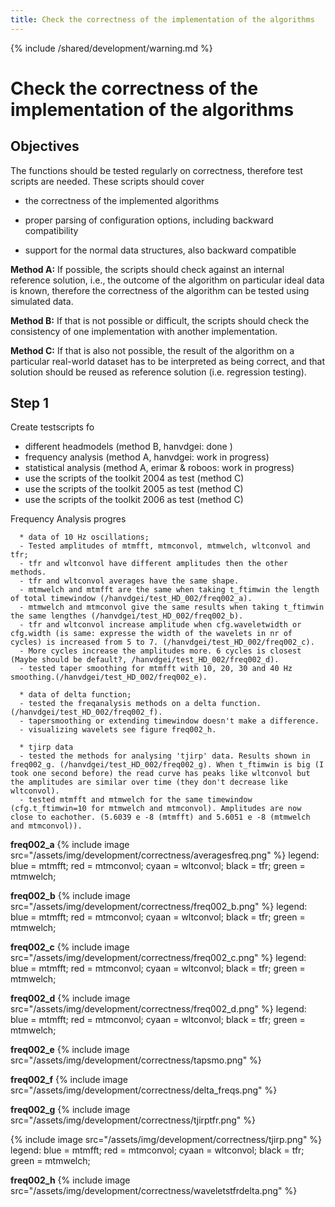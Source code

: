 ```yaml
---
title: Check the correctness of the implementation of the algorithms
---
```


{% include /shared/development/warning.md %}

# Check the correctness of the implementation of the algorithms

## Objectives

The functions should be tested regularly on correctness, therefore test scripts are needed. These scripts should cover

*  the correctness of the implemented algorithms

*  proper parsing of configuration options, including backward compatibility

*  support for the normal data structures, also backward compatible

**Method A:** If possible, the scripts should check against an internal reference solution, i.e., the outcome of the algorithm on  particular ideal data is known, therefore the correctness of the algorithm can be tested using simulated data.

**Method B:** If that is not possible or difficult, the scripts should check the consistency of one implementation with another implementation.

**Method C:** If that is also not possible, the result of the algorithm on a particular real-world dataset has to be interpreted as being correct, and that solution should be reused as reference solution (i.e. regression testing).

## Step 1

Create testscripts fo

*  different headmodels (method B, hanvdgei: done )
*  frequency analysis (method A, hanvdgei: work in progress)
*  statistical analysis (method A, erimar & roboos: work in progress)
*  use the scripts of the toolkit 2004 as test (method C)
*  use the scripts of the toolkit 2005 as test (method C)
*  use the scripts of the toolkit 2006 as test (method C)

Frequency Analysis progres

      * data of 10 Hz oscillations;
      - Tested amplitudes of mtmfft, mtmconvol, mtmwelch, wltconvol and tfr;
      - tfr and wltconvol have different amplitudes then the other methods.
      - tfr and wltconvol averages have the same shape.
      - mtmwelch and mtmfft are the same when taking t_ftimwin the length of total timewindow (/hanvdgei/test_HD_002/freq002_a).
      - mtmwelch and mtmconvol give the same results when taking t_ftimwin the same lengthes (/hanvdgei/test_HD_002/freq002_b).
      - tfr and wltconvol increase amplitude when cfg.waveletwidth or cfg.width (is same: expresse the width of the wavelets in nr of cycles) is increased from 5 to 7. (/hanvdgei/test_HD_002/freq002_c).
      - More cycles increase the amplitudes more. 6 cycles is closest (Maybe should be default?, /hanvdgei/test_HD_002/freq002_d).
      - tested taper smoothing for mtmfft with 10, 20, 30 and 40 Hz smoothing.(/hanvdgei/test_HD_002/freq002_e).

      * data of delta function;
      - tested the freqanalysis methods on a delta function.(/hanvdgei/test_HD_002/freq002_f).
      - tapersmoothing or extending timewindow doesn't make a difference.
      - visualizing wavelets see figure freq002_h.

      * tjirp data
      - tested the methods for analysing 'tjirp' data. Results shown in freq002_g. (/hanvdgei/test_HD_002/freq002_g). When t_ftimwin is big (I took one second before) the read curve has peaks like wltconvol but the amplitudes are similar over time (they don't decrease like wltconvol).
      - tested mtmfft and mtmwelch for the same timewindow (cfg.t_ftimwin=10 for mtmwelch and mtmconvol). Amplitudes are now close to eachother. (5.6039 e -8 (mtmfft) and 5.6051 e -8 (mtmwelch and mtmconvol)).

**freq002_a**
{% include image src="/assets/img/development/correctness/averagesfreq.png" %}
legend: blue = mtmfft; red = mtmconvol; cyaan = wltconvol; black = tfr; green = mtmwelch;

**freq002_b**
{% include image src="/assets/img/development/correctness/freq002_b.png" %}
legend: blue = mtmfft; red = mtmconvol; cyaan = wltconvol; black = tfr; green = mtmwelch;

**freq002_c**
{% include image src="/assets/img/development/correctness/freq002_c.png" %}
legend: blue = mtmfft; red = mtmconvol; cyaan = wltconvol; black = tfr; green = mtmwelch;

**freq002_d**
{% include image src="/assets/img/development/correctness/freq002_d.png" %}
legend: blue = mtmfft; red = mtmconvol; cyaan = wltconvol; black = tfr; green = mtmwelch;

**freq002_e**
{% include image src="/assets/img/development/correctness/tapsmo.png" %}

**freq002_f**
{% include image src="/assets/img/development/correctness/delta_freqs.png" %}

**freq002_g**
{% include image src="/assets/img/development/correctness/tjirptfr.png" %}

{% include image src="/assets/img/development/correctness/tjirp.png" %}
legend: blue = mtmfft; red = mtmconvol; cyaan = wltconvol; black = tfr; green = mtmwelch;

**freq002_h**
{% include image src="/assets/img/development/correctness/waveletstfrdelta.png" %}
